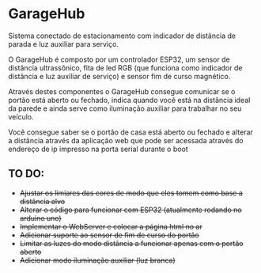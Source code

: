 # GarageHub
Sistema conectado de estacionamento com indicador de distância de parada e luz
auxiliar para serviço.

O GarageHub é composto por um controlador ESP32, um sensor de distância ultrassônico,
fita de led RGB (que funciona como indicador de distância e luz auxiliar de serviço) e
sensor fim de curso magnético.

Através destes componentes o GarageHub consegue comunicar se o portão está aberto ou fechado,
indica quando você está na distância ideal da parede e ainda serve como iluminação auxiliar para
trabalhar no seu veículo.

Você consegue saber se o portão de casa está aberto ou fechado e alterar a distância através da
aplicação web que pode ser acessada através do endereço de ip impresso na porta serial durante o boot


## TO DO:
* ~~Ajustar os limiares das cores de modo que eles tomem como base a distância alvo~~
* ~~Alterar o código para funcionar com ESP32 (atualmente rodando no arduino uno)~~
* ~~Implementar o WebServer e colocar a página html no ar~~
* ~~Adicionar suporte ao sensor de fim de curso do portão~~
* ~~Limitar as luzes do modo distância a funcionar apenas com o portão aberto~~
* ~~Adicionar modo iluminação auxiliar (luz branca)~~
